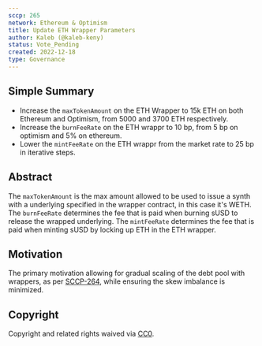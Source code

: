 ```yaml
---
sccp: 265
network: Ethereum & Optimism
title: Update ETH Wrapper Parameters
author: Kaleb (@kaleb-keny)
status: Vote_Pending
created: 2022-12-18
type: Governance
---
```


<!--You can leave these HTML comments in your merged SCCP and delete the visible duplicate text guides, they will not appear and may be helpful to refer to if you edit it again. This is the suggested template for new SCCPs. Note that an SCCP number will be assigned by an editor. When opening a pull request to submit your SCCP, please use an abbreviated title in the filename, `sccp-draft_title_abbrev.md`. The title should be 44 characters or less.-->

## Simple Summary

<!--"If you can't explain it simply, you don't understand it well enough." Provide a simplified and layman-accessible explanation of the SCCP.-->

- Increase the `maxTokenAmount` on the ETH Wrapper to 15k ETH on both Ethereum and Optimism, from 5000 and 3700 ETH respectively.
- Increase the `burnFeeRate` on the ETH wrappr to 10 bp, from 5 bp on optimism and 5% on ethereum.
- Lower the `mintFeeRate` on the ETH wrappr from the market rate to 25 bp in iterative steps.

## Abstract

<!--A short (~200 word) description of the variable change proposed.-->

The `maxTokenAmount` is the max amount allowed to be used to issue a synth with a underlying specified in the wrapper contract, in this case it's WETH.
The `burnFeeRate` determines the fee that is paid when burning sUSD to release the wrapped underlying.
The `mintFeeRate` determines the fee that is paid when minting sUSD by locking up ETH in the ETH wrapper.


## Motivation

<!--The motivation is critical for SCCPs that want to update variables within Synthetix. It should clearly explain why the existing variable is not incentive aligned. SCCP submissions without sufficient motivation may be rejected outright.-->

The primary motivation allowing for gradual scaling of the debt pool with wrappers, as per [SCCP-264](https://sips.synthetix.io/sccp/sccp-264/), while ensuring the skew imbalance is minimized.

## Copyright

Copyright and related rights waived via [CC0](https://creativecommons.org/publicdomain/zero/1.0/).